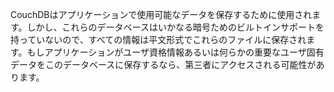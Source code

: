 
CouchDBはアプリケーションで使用可能なデータを保存するために使用されます。しかし、これらのデータベースはいかなる暗号ためのビルトインサポートを持っていないので、すべての情報は平文形式でこれらのファイルに保存されます。もしアプリケーションがユーザ資格情報あるいは何らかの重要なユーザ固有データをこのデータベースに保存するなら、第三者にアクセスされる可能性があります。
